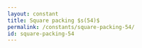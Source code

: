 ```yaml
---
layout: constant
title: Square packing $s(54)$
permalink: /constants/square-packing-54/
id: square-packing-54
---
```

